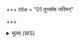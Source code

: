 +++
title = "01 तुभ्यमेव जरिमन्"

+++
<details><summary>मूलम् (WS)</summary>

तुभ्यमेव जरिमन् वर्धतामयं मैनमन्ये मृत्यवो हिंसिषुस्त्वत् । तु. शौ. २.२८  
मातेव पुत्रं प्रमना उपस्थे मित्र एनं मित्र्यात् पात्वंहसः ॥ १ ॥
</details>